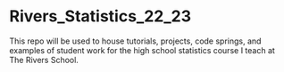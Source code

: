 # Rivers_Statistics_22_23
This repo will be used to house tutorials, projects, code springs, and examples of student work for the high school statistics course I teach at The Rivers School.

